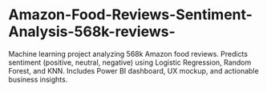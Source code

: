 # Amazon-Food-Reviews-Sentiment-Analysis-568k-reviews-
Machine learning project analyzing 568k Amazon food reviews. Predicts sentiment (positive, neutral, negative) using Logistic Regression, Random Forest, and KNN. Includes Power BI dashboard, UX mockup, and actionable business insights.
